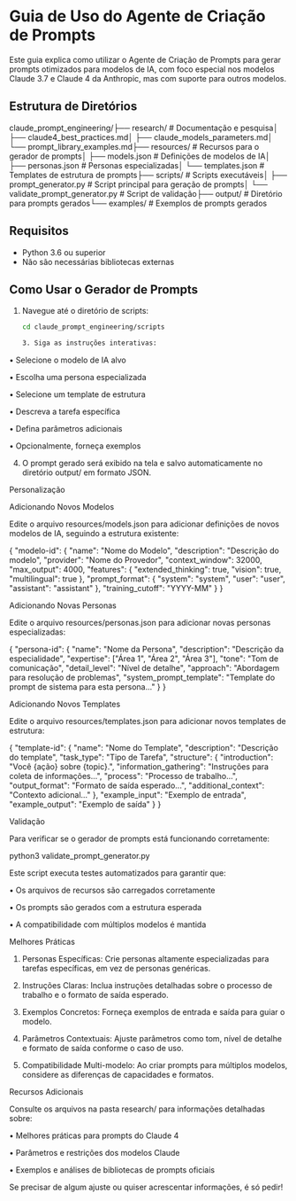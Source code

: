 # Guia de Uso do Agente de Criação de Prompts

Este guia explica como utilizar o Agente de Criação de Prompts para gerar prompts otimizados para modelos de IA, com foco especial nos modelos Claude 3.7 e Claude 4 da Anthropic, mas com suporte para outros modelos.

## Estrutura de Diretórios
claude_prompt_engineering/├── research/                # Documentação e pesquisa│   ├── claude4_best_practices.md│   ├── claude_models_parameters.md│   └── prompt_library_examples.md├── resources/               # Recursos para o gerador de prompts│   ├── models.json          # Definições de modelos de IA│   ├── personas.json        # Personas especializadas│   └── templates.json       # Templates de estrutura de prompts├── scripts/                 # Scripts executáveis│   ├── prompt_generator.py  # Script principal para geração de prompts│   └── validate_prompt_generator.py  # Script de validação├── output/                  # Diretório para prompts gerados└── examples/                # Exemplos de prompts gerados
## Requisitos

- Python 3.6 ou superior
- Não são necessárias bibliotecas externas

## Como Usar o Gerador de Prompts

1. Navegue até o diretório de scripts:
   ```bash
   cd claude_prompt_engineering/scripts
   
   3. Siga as instruções interativas:

• Selecione o modelo de IA alvo

• Escolha uma persona especializada

• Selecione um template de estrutura

• Descreva a tarefa específica

• Defina parâmetros adicionais

• Opcionalmente, forneça exemplos

4. O prompt gerado será exibido na tela e salvo automaticamente no diretório output/ em formato JSON.

Personalização

Adicionando Novos Modelos

Edite o arquivo resources/models.json para adicionar definições de novos modelos de IA, seguindo a estrutura existente:

{
  "modelo-id": {
    "name": "Nome do Modelo",
    "description": "Descrição do modelo",
    "provider": "Nome do Provedor",
    "context_window": 32000,
    "max_output": 4000,
    "features": {
      "extended_thinking": true,
      "vision": true,
      "multilingual": true
    },
    "prompt_format": {
      "system": "system",
      "user": "user",
      "assistant": "assistant"
    },
    "training_cutoff": "YYYY-MM"
  }
}

Adicionando Novas Personas

Edite o arquivo resources/personas.json para adicionar novas personas especializadas:

{
  "persona-id": {
    "name": "Nome da Persona",
    "description": "Descrição da especialidade",
    "expertise": ["Área 1", "Área 2", "Área 3"],
    "tone": "Tom de comunicação",
    "detail_level": "Nível de detalhe",
    "approach": "Abordagem para resolução de problemas",
    "system_prompt_template": "Template do prompt de sistema para esta persona..."
  }
}

Adicionando Novos Templates

Edite o arquivo resources/templates.json para adicionar novos templates de estrutura:

{
  "template-id": {
    "name": "Nome do Template",
    "description": "Descrição do template",
    "task_type": "Tipo de Tarefa",
    "structure": {
      "introduction": "Você {ação} sobre {topic}.",
      "information_gathering": "Instruções para coleta de informações...",
      "process": "Processo de trabalho...",
      "output_format": "Formato de saída esperado...",
      "additional_context": "Contexto adicional..."
    },
    "example_input": "Exemplo de entrada",
    "example_output": "Exemplo de saída"
  }
}

Validação

Para verificar se o gerador de prompts está funcionando corretamente:

python3 validate_prompt_generator.py

Este script executa testes automatizados para garantir que:

• Os arquivos de recursos são carregados corretamente

• Os prompts são gerados com a estrutura esperada

• A compatibilidade com múltiplos modelos é mantida

Melhores Práticas

1. Personas Específicas: Crie personas altamente especializadas para tarefas específicas, em vez de personas genéricas.

2. Instruções Claras: Inclua instruções detalhadas sobre o processo de trabalho e o formato de saída esperado.

3. Exemplos Concretos: Forneça exemplos de entrada e saída para guiar o modelo.

4. Parâmetros Contextuais: Ajuste parâmetros como tom, nível de detalhe e formato de saída conforme o caso de uso.

5. Compatibilidade Multi-modelo: Ao criar prompts para múltiplos modelos, considere as diferenças de capacidades e formatos.

Recursos Adicionais

Consulte os arquivos na pasta research/ para informações detalhadas sobre:

• Melhores práticas para prompts do Claude 4

• Parâmetros e restrições dos modelos Claude

• Exemplos e análises de bibliotecas de prompts oficiais

Se precisar de algum ajuste ou quiser acrescentar informações, é só pedir!


